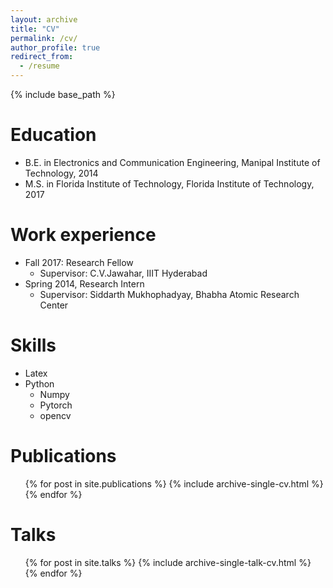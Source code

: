 ```yaml
---
layout: archive
title: "CV"
permalink: /cv/
author_profile: true
redirect_from:
  - /resume
---
```


{% include base_path %}

Education
======
* B.E. in Electronics and Communication Engineering, Manipal Institute of Technology, 2014
* M.S. in Florida Institute of Technology, Florida Institute of Technology, 2017

Work experience
======
* Fall 2017: Research Fellow
  * Supervisor: C.V.Jawahar, IIIT Hyderabad
* Spring 2014, Research Intern
  * Supervisor: Siddarth Mukhophadyay, Bhabha Atomic Research Center

Skills
======
* Latex
* Python
  * Numpy
  * Pytorch
  * opencv

Publications
======
  <ul>{% for post in site.publications %}
    {% include archive-single-cv.html %}
  {% endfor %}</ul>
  
Talks
======
  <ul>{% for post in site.talks %}
    {% include archive-single-talk-cv.html %}
  {% endfor %}</ul>
  

  

